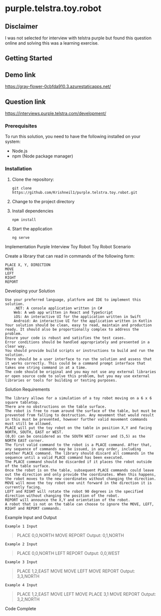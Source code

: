 # purple.telstra.toy.robot

## Disclaimer

I was not selected for interview with telstra purple but found this question online and solving this was a learning exercise.
## Getting Started

## Demo link
https://gray-flower-0cbfda910.3.azurestaticapps.net/

## Question link
https://interviews.purple.telstra.com/development/

### Prerequisites

To run this solution, you need to have the following installed on your system:

- Node.js
- npm (Node package manager)

### Installation

1. Clone the repository:

   ```shell
   git clone https://github.com/Krishneil1/purple.telstra.toy.robot.git
   ```

2. Change to the project directory
3. Install dependencies

   ```shell
   npm install
   ```
4. Start the application

   ```shell
   ng serve
   ```
Implementation Purple Interview Toy Robot
Toy Robot
Scenario

Create a library that can read in commands of the following form:

    PLACE X, Y, DIRECTION
    MOVE
    LEFT
    RIGHT
    REPORT

Developing your Solution

    Use your preferred language, platform and IDE to implement this solution.
        .NET: A console application written in C#
        Web: A web app written in React and TypeScript
        iOS: An interactive UI for the application written in Swift
        Android: An interactive UI for the application written in Kotlin
    Your solution should be clean, easy to read, maintain and production ready. It should also be proportionally complex to address the problem.
    Ensure your code is robust and satisfies the test cases.
    Error conditions should be handled appropriately and presented in a clear way.
    You should provide build scripts or instructions to build and run the solution.
    There should be a user interface to run the solution and assess that it works correctly. This could be a command prompt interface that takes one string command in at a time.
    The code should be original and you may not use any external libraries or open source code to solve this problem, but you may use external libraries or tools for building or testing purposes.

Solution Requirements

    The library allows for a simulation of a toy robot moving on a 6 x 6 square tabletop.
    There are no obstructions on the table surface.
    The robot is free to roam around the surface of the table, but must be prevented from falling to destruction. Any movement that would result in this must be prevented, however further valid movement commands must still be allowed.
    PLACE will put the toy robot on the table in position X,Y and facing NORTH, SOUTH, EAST or WEST.
    (0,0) can be considered as the SOUTH WEST corner and (5,5) as the NORTH EAST corner.
    The first valid command to the robot is a PLACE command. After that, any sequence of commands may be issued, in any order, including another PLACE command. The library should discard all commands in the sequence until a valid PLACE command has been executed.
    The PLACE command should be discarded if it places the robot outside of the table surface.
    Once the robot is on the table, subsequent PLACE commands could leave out the direction and only provide the coordinates. When this happens, the robot moves to the new coordinates without changing the direction.
    MOVE will move the toy robot one unit forward in the direction it is currently facing.
    LEFT and RIGHT will rotate the robot 90 degrees in the specified direction without changing the position of the robot.
    REPORT will announce the X,Y and orientation of the robot.
    A robot that is not on the table can choose to ignore the MOVE, LEFT, RIGHT and REPORT commands.

Example Input and Output

    Example 1 Input

> PLACE 0,0,NORTH
> MOVE
> REPORT
Output: 0,1,NORTH

    Example 2 Input

> PLACE 0,0,NORTH
> LEFT
> REPORT
Output: 0,0,WEST

    Example 3 Input

> PLACE 1,2,EAST
> MOVE
> MOVE
> LEFT
> MOVE
> REPORT
Output: 3,3,NORTH

    Example 4 Input

> PLACE 1,2,EAST
> MOVE
> LEFT
> MOVE
> PLACE 3,1
> MOVE
> REPORT
Output: 3,2,NORTH

Code Complete
